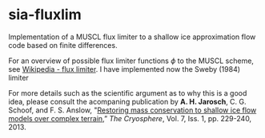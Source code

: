 # sia-fluxlim
Implementation of a MUSCL flux limiter to a shallow ice approximation flow code based on finite differences.

For an overview of possible flux limiter functions $\phi$ to the MUSCL scheme, see [Wikipedia - flux limiter](https://en.wikipedia.org/wiki/Flux_limiter).
I have implemented now the Sweby (1984) limiter

For more details such as the scientific argument as to why this is a good idea, please consult the acompaning publication by **A. H. Jarosch**, C. G. Schoof, and F. S. Anslow, "[Restoring mass conservation to shallow ice flow models over complex terrain](http://www.the-cryosphere.net/7/229/2013/tc-7-229-2013.html),” *The Cryosphere*, Vol. 7, Iss. 1, pp. 229-240, 2013.
